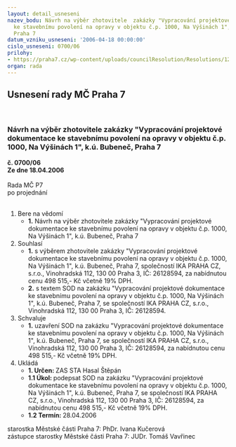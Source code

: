 ```yaml
---
layout: detail_usneseni
nazev_bodu: Návrh na výběr zhotovitele  zakázky "Vypracování projektové dokumentace
  ke stavebnímu povolení na opravy v objektu č.p. 1000, Na Výšinách 1", k.ú. Bubeneč,
  Praha 7
datum_vzniku_usneseni: '2006-04-18 00:00:00'
cislo_usneseni: 0700/06
prilohy:
- https://praha7.cz/wp-content/uploads/councilResolution/Resolutions/12988/20-sod_final.doc
organ: rada
---
```

<div id="ucUsn_pList" class="usn">
	<span><h2>Usnesení rady MČ Praha 7 </h2>
<br></span><div class="standBody">
<span><h3>Návrh na výběr zhotovitele  zakázky "Vypracování projektové dokumentace ke stavebnímu povolení na opravy v objektu č.p. 1000, Na Výšinách 1", k.ú. Bubeneč, Praha 7</h3></span><div class="center">
		<strong>č. 0700/06</strong><br>
	</div>
<div class="center">
		<strong>Ze dne 18.04.2006</strong><br><br>
	</div>Rada MČ P7<br> po projednání<br><br><ol>
<li>Bere na vědomí<ul><li>
<strong>1.</strong> Návrh na výběr zhotovitele  zakázky "Vypracování projektové dokumentace ke stavebnímu povolení na opravy v objektu č.p. 1000, Na Výšinách 1", k.ú. Bubeneč, Praha 7</li></ul>
</li>
<li>Souhlasí<ul>
<li>
<strong>1.</strong> s výběrem zhotovitele  zakázky "Vypracování projektové dokumentace ke stavebnímu povolení na opravy v objektu č.p. 1000, Na Výšinách 1", k.ú. Bubeneč, Praha 7, společností IKA PRAHA CZ, s.r.o., Vinohradská 112, 130 00 Praha 3, IČ: 26128594, za nabídnutou cenu 498 515,- Kč včetně 19% DPH.</li>
<li>
<strong>2.</strong> s textem SOD na  zakázku "Vypracování projektové dokumentace ke stavebnímu povolení na opravy v objektu č.p. 1000, Na Výšinách 1", k.ú. Bubeneč, Praha 7, se společností IKA PRAHA CZ, s.r.o., Vinohradská 112, 130 00 Praha 3, IČ: 26128594.</li>
</ul>
</li>
<li>Schvaluje<ul><li>
<strong>1.</strong> uzavření SOD na  zakázku "Vypracování projektové dokumentace ke stavebnímu povolení na opravy v objektu č.p. 1000, Na Výšinách 1", k.ú. Bubeneč, Praha 7, se společností IKA PRAHA CZ, s.r.o., Vinohradská 112, 130 00 Praha 3, IČ: 26128594, za nabídnutou cenu 498 515,- Kč včetně 19% DPH.</li></ul>
</li>
<li>Ukládá<ul>
<li>
<strong>1. Určen: </strong>ZAS STA Hasal Štěpán</li>
<li>
<strong>1.1 Úkol: </strong>podepsat SOD na  zakázku "Vypracování projektové dokumentace ke stavebnímu povolení na opravy v objektu č.p. 1000, Na Výšinách 1", k.ú. Bubeneč, Praha 7, se společností IKA PRAHA CZ, s.r.o., Vinohradská 112, 130 00 Praha 3, IČ: 26128594, za nabídnutou cenu 498 515,- Kč včetně 19% DPH.</li>
<li>
<strong>1.2 Termín: </strong>28.04.2006</li>
</ul>
</li>
</ol>starostka Městské části Praha 7: PhDr. Ivana Kučerová<br>zástupce starostky Městské části Praha 7: JUDr. Tomáš Vavřinec 
</div>
</div>